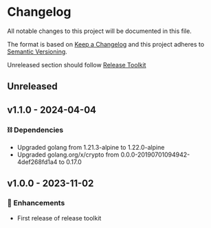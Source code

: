 # Changelog
All notable changes to this project will be documented in this file.

The format is based on [Keep a Changelog](http://keepachangelog.com/)
and this project adheres to [Semantic Versioning](http://semver.org/).

Unreleased section should follow [Release Toolkit](https://github.com/newrelic/release-toolkit#render-markdown-and-update-markdown)
## Unreleased

## v1.1.0 - 2024-04-04

### ⛓️ Dependencies
- Upgraded golang from 1.21.3-alpine to 1.22.0-alpine
- Upgraded golang.org/x/crypto from 0.0.0-20190701094942-4def268fd1a4 to 0.17.0

## v1.0.0 - 2023-11-02

### 🚀 Enhancements
- First release of release toolkit

